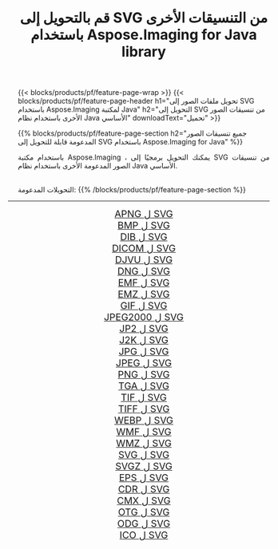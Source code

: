 ﻿---
title: قم بالتحويل إلى SVG من التنسيقات الأخرى باستخدام Aspose.Imaging for Java library 
weight: 3920
url: /ar/java/conversion/to/svg/ 
lang: ar
langdirlevel: 2
locales: zh-hans,ja,it,ru,de,es,fr,nl,id,lt,pl,pt,vi,tr,ko,zh-hant,ar,hi,th,sv,cs,uk,he
description: باستخدام Aspose.Imaging ، يمكنك التحويل إلى SVG من تنسيقات أخرى باستخدام Java
---

{{< blocks/products/pf/feature-page-wrap >}}
{{< blocks/products/pf/feature-page-header h1="تحويل ملفات الصور إلى SVG باستخدام Aspose.Imaging لمكتبة Java" h2="التحويل إلى SVG من تنسيقات الصور الأخرى باستخدام نظام Java الأساسي" downloadText="تحميل" >}}


{{% blocks/products/pf/feature-page-section  h2="جميع تنسيقات الصور المدعومة قابلة للتحويل إلى SVG باستخدام Aspose.Imaging for Java" %}}
<p align=justify>باستخدام مكتبة Aspose.Imaging ، يمكنك التحويل برمجيًا إلى SVG من تنسيقات الصور المدعومة الأخرى باستخدام نظام Java الأساسي.</p>
<br/>
التحويلات المدعومة:
{{% /blocks/products/pf/feature-page-section %}}
<div class="container-fluid productfamilypage bg-gray">
    <div class="convertypes bg-gray agp-content section">
        <div class="container">
		<hr style="margin-left:-20px;"/>
		<div class="row other-converters" style="gap: 10px;font-size: 19px;text-align:center;">
		    <div class='col-md-2 other-converter remove-lp remove-rp'><a href="/imaging/ar/java/conversion/apng-to-svg/" style="padding:15px;">APNG ل SVG</a></div>
<div class='col-md-2 other-converter remove-lp remove-rp'><a href="/imaging/ar/java/conversion/bmp-to-svg/" style="padding:15px;">BMP ل SVG</a></div>
<div class='col-md-2 other-converter remove-lp remove-rp'><a href="/imaging/ar/java/conversion/dib-to-svg/" style="padding:15px;">DIB ل SVG</a></div>
<div class='col-md-2 other-converter remove-lp remove-rp'><a href="/imaging/ar/java/conversion/dicom-to-svg/" style="padding:15px;">DICOM ل SVG</a></div>
<div class='col-md-2 other-converter remove-lp remove-rp'><a href="/imaging/ar/java/conversion/djvu-to-svg/" style="padding:15px;">DJVU ل SVG</a></div>
<div class='col-md-2 other-converter remove-lp remove-rp'><a href="/imaging/ar/java/conversion/dng-to-svg/" style="padding:15px;">DNG ل SVG</a></div>
<div class='col-md-2 other-converter remove-lp remove-rp'><a href="/imaging/ar/java/conversion/emf-to-svg/" style="padding:15px;">EMF ل SVG</a></div>
<div class='col-md-2 other-converter remove-lp remove-rp'><a href="/imaging/ar/java/conversion/emz-to-svg/" style="padding:15px;">EMZ ل SVG</a></div>
<div class='col-md-2 other-converter remove-lp remove-rp'><a href="/imaging/ar/java/conversion/gif-to-svg/" style="padding:15px;">GIF ل SVG</a></div>
<div class='col-md-2 other-converter remove-lp remove-rp'><a href="/imaging/ar/java/conversion/jpeg2000-to-svg/" style="padding:15px;">JPEG2000 ل SVG</a></div>
<div class='col-md-2 other-converter remove-lp remove-rp'><a href="/imaging/ar/java/conversion/jp2-to-svg/" style="padding:15px;">JP2 ل SVG</a></div>
<div class='col-md-2 other-converter remove-lp remove-rp'><a href="/imaging/ar/java/conversion/j2k-to-svg/" style="padding:15px;">J2K ل SVG</a></div>
<div class='col-md-2 other-converter remove-lp remove-rp'><a href="/imaging/ar/java/conversion/jpg-to-svg/" style="padding:15px;">JPG ل SVG</a></div>
<div class='col-md-2 other-converter remove-lp remove-rp'><a href="/imaging/ar/java/conversion/jpeg-to-svg/" style="padding:15px;">JPEG ل SVG</a></div>
<div class='col-md-2 other-converter remove-lp remove-rp'><a href="/imaging/ar/java/conversion/png-to-svg/" style="padding:15px;">PNG ل SVG</a></div>
<div class='col-md-2 other-converter remove-lp remove-rp'><a href="/imaging/ar/java/conversion/tga-to-svg/" style="padding:15px;">TGA ل SVG</a></div>
<div class='col-md-2 other-converter remove-lp remove-rp'><a href="/imaging/ar/java/conversion/tif-to-svg/" style="padding:15px;">TIF ل SVG</a></div>
<div class='col-md-2 other-converter remove-lp remove-rp'><a href="/imaging/ar/java/conversion/tiff-to-svg/" style="padding:15px;">TIFF ل SVG</a></div>
<div class='col-md-2 other-converter remove-lp remove-rp'><a href="/imaging/ar/java/conversion/webp-to-svg/" style="padding:15px;">WEBP ل SVG</a></div>
<div class='col-md-2 other-converter remove-lp remove-rp'><a href="/imaging/ar/java/conversion/wmf-to-svg/" style="padding:15px;">WMF ل SVG</a></div>
<div class='col-md-2 other-converter remove-lp remove-rp'><a href="/imaging/ar/java/conversion/wmz-to-svg/" style="padding:15px;">WMZ ل SVG</a></div>
<div class='col-md-2 other-converter remove-lp remove-rp'><a href="/imaging/ar/java/conversion/svg-to-svg/" style="padding:15px;">SVG ل SVG</a></div>
<div class='col-md-2 other-converter remove-lp remove-rp'><a href="/imaging/ar/java/conversion/svgz-to-svg/" style="padding:15px;">SVGZ ل SVG</a></div>
<div class='col-md-2 other-converter remove-lp remove-rp'><a href="/imaging/ar/java/conversion/eps-to-svg/" style="padding:15px;">EPS ل SVG</a></div>
<div class='col-md-2 other-converter remove-lp remove-rp'><a href="/imaging/ar/java/conversion/cdr-to-svg/" style="padding:15px;">CDR ل SVG</a></div>
<div class='col-md-2 other-converter remove-lp remove-rp'><a href="/imaging/ar/java/conversion/cmx-to-svg/" style="padding:15px;">CMX ل SVG</a></div>
<div class='col-md-2 other-converter remove-lp remove-rp'><a href="/imaging/ar/java/conversion/otg-to-svg/" style="padding:15px;">OTG ل SVG</a></div>
<div class='col-md-2 other-converter remove-lp remove-rp'><a href="/imaging/ar/java/conversion/odg-to-svg/" style="padding:15px;">ODG ل SVG</a></div>
<div class='col-md-2 other-converter remove-lp remove-rp'><a href="/imaging/ar/java/conversion/ico-to-svg/" style="padding:15px;">ICO ل SVG</a></div>
                </div>
        </div>
    </div>
</div>
<br/>

